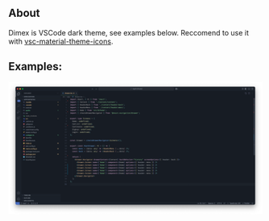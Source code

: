 ## About

Dimex is VSCode dark theme, see examples below.
Reccomend to use it with
[vsc-material-theme-icons](https://github.com/material-theme/vsc-material-theme-icons).

## Examples:

![example-image](https://github.com/vladbelozertsev/dim-theme/blob/master/images/example.png?raw=true)
